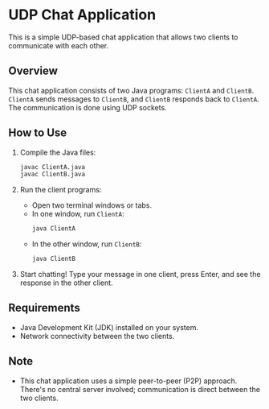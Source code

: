 # UDP Chat Application

This is a simple UDP-based chat application that allows two clients to communicate with each other.

## Overview

This chat application consists of two Java programs: `ClientA` and `ClientB`. `ClientA` sends messages to `ClientB`, and `ClientB` responds back to `ClientA`. The communication is done using UDP sockets.

## How to Use

1. Compile the Java files:
    ```bash
    javac ClientA.java
    javac ClientB.java
    ```

2. Run the client programs:
    - Open two terminal windows or tabs.
    - In one window, run `ClientA`:
        ```bash
        java ClientA
        ```
    - In the other window, run `ClientB`:
        ```bash
        java ClientB
        ```

3. Start chatting! Type your message in one client, press Enter, and see the response in the other client.

## Requirements

- Java Development Kit (JDK) installed on your system.
- Network connectivity between the two clients.

## Note

- This chat application uses a simple peer-to-peer (P2P) approach. There's no central server involved; communication is direct between the two clients.

